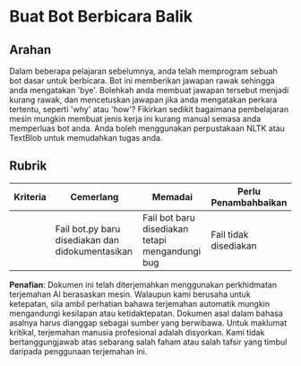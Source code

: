 # Buat Bot Berbicara Balik

## Arahan

Dalam beberapa pelajaran sebelumnya, anda telah memprogram sebuah bot dasar untuk berbicara. Bot ini memberikan jawapan rawak sehingga anda mengatakan 'bye'. Bolehkah anda membuat jawapan tersebut menjadi kurang rawak, dan mencetuskan jawapan jika anda mengatakan perkara tertentu, seperti 'why' atau 'how'? Fikirkan sedikit bagaimana pembelajaran mesin mungkin membuat jenis kerja ini kurang manual semasa anda memperluas bot anda. Anda boleh menggunakan perpustakaan NLTK atau TextBlob untuk memudahkan tugas anda.

## Rubrik

| Kriteria | Cemerlang                                      | Memadai                                           | Perlu Penambahbaikan    |
| -------- | ---------------------------------------------- | ------------------------------------------------- | ----------------------- |
|          | Fail bot.py baru disediakan dan didokumentasikan | Fail bot baru disediakan tetapi mengandungi bug  | Fail tidak disediakan   |

**Penafian**:
Dokumen ini telah diterjemahkan menggunakan perkhidmatan terjemahan AI berasaskan mesin. Walaupun kami berusaha untuk ketepatan, sila ambil perhatian bahawa terjemahan automatik mungkin mengandungi kesilapan atau ketidaktepatan. Dokumen asal dalam bahasa asalnya harus dianggap sebagai sumber yang berwibawa. Untuk maklumat kritikal, terjemahan manusia profesional adalah disyorkan. Kami tidak bertanggungjawab atas sebarang salah faham atau salah tafsir yang timbul daripada penggunaan terjemahan ini.